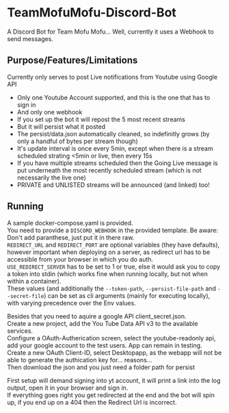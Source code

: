 # TeamMofuMofu-Discord-Bot
A Discord Bot for Team Mofu Mofu... Well, currently it uses a Webhook to send messages.  

## Purpose/Features/Limitations
Currently only serves to post Live notifications from Youtube using Google API
- Only one Youtube Account supported, and this is the one that has to sign in
- And only one webhook
- If you set up the bot it will repost the 5 most recent streams
- But it will persist what it posted
- The persist/data.json automatically cleaned, so indefinitly grows (by only a handful of bytes per stream though)
- It's update interval is once every 5min, except when there is a stream scheduled strating <5min or live, then every 15s
- If you have multiple streams scheduled then the Going Live message is put underneath the most recently scheduled stream (which is not necessarily the live one)
- PRIVATE and UNLISTED streams will be announced (and linked) too!

## Running
A sample docker-compose.yaml is provided.  
You need to provide a `DISCORD_WEBHOOK` in the provided template. Be aware: Don't add paranthese, just put it in there raw.  
`REDIRECT_URL` and `REDIRECT_PORT` are optional variables (they have defaults), however important when deploying on a server, as redirect url has to be accessible from your browser in which you do auth.  
`USE_REDIRECT_SERVER` has to be set to 1 or true, else it would ask you to copy a token into stdin (which works fine when running locally, but not when within a container).  
These values (and additionally the `--token-path`, `--persist-file-path` and `--secret-file`) can be set as cli arguments (mainly for executing locally), with varying precedence over the Env values.  
  
Besides that you need to aquire a google API client_secret.json.  
Create a new project, add the You Tube Data API v3 to the available services.  
Configure a OAuth-Autherication screen, select the youtube-readonly api, add your google account to the test users. App can remain in testing.  
Create a new OAuth Client-ID, select Desktopapp, as the webapp will not be able to generate the authication key for... reasons...  
Then download the json and you just need a folder path for persist  
  
First setup will demand signing into yt account, it will print a link into the log output, open it in your browser and sign in.  
If everything goes right you get redirected at the end and the bot will spin up, if you end up on a 404 then the Redirect Url is incorrect.  
